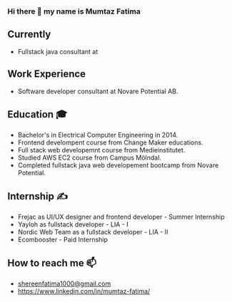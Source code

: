 ### Hi there 👋 my name is Mumtaz Fatima  
## Currently
- Fullstack java consultant at </SALT>

## Work Experience 
- Software developer consultant at Novare Potential AB.

## Education 🎓
-  Bachelor's in Electrical Computer Engineering in 2014.
- Frontend develompent course from Change Maker educations.
- Full stack web developemnt course from Medieinstitutet. 
- Studied AWS EC2 course from Campus Mölndal.
- Completed fullstack java web developement bootcamp from Novare Potential.
 
## Internship ✍ 
- Frejac as UI/UX designer and frontend developer - Summer Internship 
- Yayloh as fullstack developer - LIA - I
- Nordic Web Team as a fullstack developer - LIA - II
- Ecombooster - Paid Internship 
## How to reach me 📫
  - shereenfatima1000@gmail.com
  - https://www.linkedin.com/in/mumtaz-fatima/
 <p>
  <a href="mailto:shereenfatima1000@gmail.com">
    <i class="fa fa-envelope"></i>
  </a>
  <a href="https://www.linkedin.com/in/mumtaz-fatima" target="_blank">
    <i class="fa fa-linkedin-square"></i>
  </a>
 </p>




